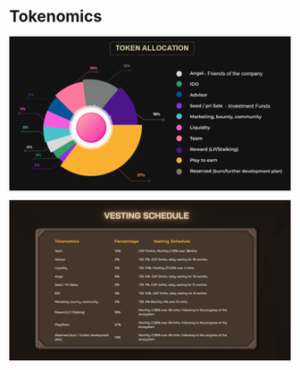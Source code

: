 # Tokenomics

![](../.gitbook/assets/tokenomic1.png)

![](<../.gitbook/assets/Screenshot 2022-05-12 163220.png>)
